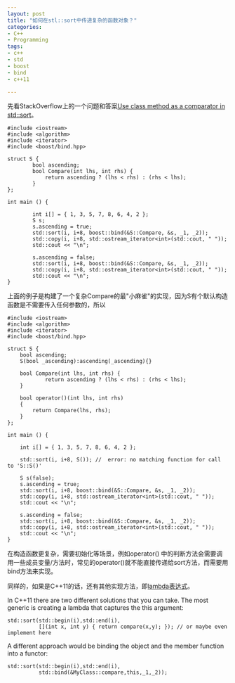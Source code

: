 ```yaml
---
layout: post
title: "如何在stl::sort中传递复杂的函数对象？"
categories:
- C++
- Programming
tags:
- c++
- std
- boost
- bind
- c++11

---
```


先看StackOverflow上的一个问题和答案[Use class method as a comparator in std::sort](http://stackoverflow.com/questions/7930403/use-class-method-comparator-on-stdsort)。


	#include <iostream>
  	#include <algorithm>
	#include <iterator>
	#include <boost/bind.hpp>
  
  	struct S {
    		bool ascending;
    		bool Compare(int lhs, int rhs) {
      			return ascending ? (lhs < rhs) : (rhs < lhs);
    		}
  	};
  	
  	int main () {
  	
    		int i[] = { 1, 3, 5, 7, 8, 6, 4, 2 };
    		S s;
    		s.ascending = true;
    		std::sort(i, i+8, boost::bind(&S::Compare, &s, _1, _2));
    		std::copy(i, i+8, std::ostream_iterator<int>(std::cout, " "));
    		std::cout << "\n";
  		
    		s.ascending = false;
    		std::sort(i, i+8, boost::bind(&S::Compare, &s, _1, _2));
    		std::copy(i, i+8, std::ostream_iterator<int>(std::cout, " "));
    		std::cout << "\n";
  	}
  
上面的例子是构建了一个复杂Compare的最"小麻雀"的实现，因为S有个默认构造函数是不需要传入任何参数的，所以

	#include <iostream>
	#include <algorithm>
	#include <iterator>
	#include <boost/bind.hpp>
	
	struct S {
  		bool ascending;
  		S(bool _ascending):ascending(_ascending){}
		
  		bool Compare(int lhs, int rhs) {
    			return ascending ? (lhs < rhs) : (rhs < lhs);
  		}

  		bool operator()(int lhs, int rhs)
  		{
	  		return Compare(lhs, rhs);
  		}
	};
	
	int main () {
	
  		int i[] = { 1, 3, 5, 7, 8, 6, 4, 2 };
		
  		std::sort(i, i+8, S()); //  error: no matching function for call to 'S::S()'
		
  		S s(false);
  		s.ascending = true;
  		std::sort(i, i+8, boost::bind(&S::Compare, &s, _1, _2));
  		std::copy(i, i+8, std::ostream_iterator<int>(std::cout, " "));
  		std::cout << "\n";

  		s.ascending = false;
  		std::sort(i, i+8, boost::bind(&S::Compare, &s, _1, _2));
  		std::copy(i, i+8, std::ostream_iterator<int>(std::cout, " "));
  		std::cout << "\n";
	}

在构造函数更复杂，需要初始化等场景，例如operator() 中的判断方法会需要调用一些成员变量/方法时，常见的operator()就不能直接传递给sort方法，而需要用bind方法来实现。

同样的，如果是C++11的话，还有其他实现方法，即[lambda表达式](http://stackoverflow.com/questions/18273997/passing-a-private-method-of-the-class-as-the-compare-operator-for-stdsort)。

In C++11 there are two different solutions that you can take. The most generic is creating a lambda that captures the this argument:

	std::sort(std::begin(i),std::end(i),
        	  [](int x, int y) { return compare(x,y); }); // or maybe even implement here

A different approach would be binding the object and the member function into a functor:

	std::sort(std::begin(i),std::end(i),
        	  std::bind(&MyClass::compare,this,_1,_2));
        	  
        	  
